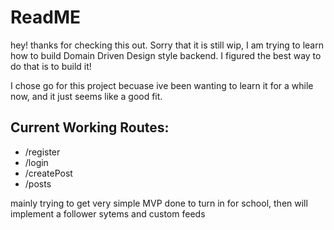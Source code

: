 # ReadME

hey! thanks for checking this out. Sorry that it is still wip, I am trying to
learn how to build Domain Driven Design style backend. I figured the best way to
do that is to build it!

I chose go for this project becuase ive been wanting to learn it for a while
now, and it just seems like a good fit.


## Current Working Routes:
- /register
- /login
- /createPost
- /posts


mainly trying to get very simple MVP done to turn in for school, then will implement a follower sytems and custom feeds
